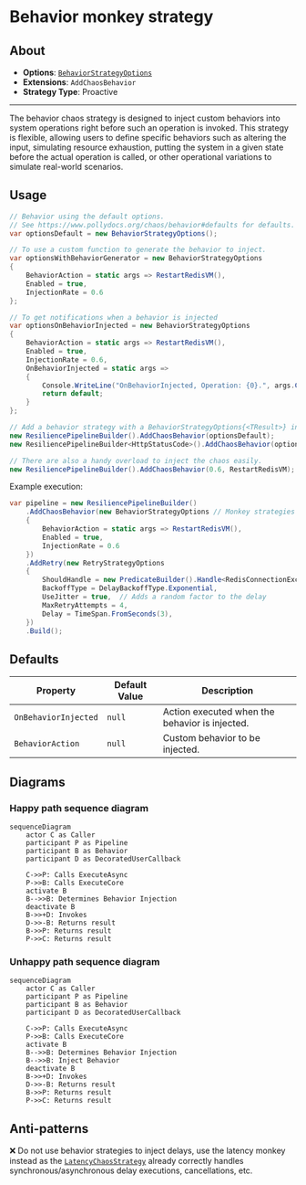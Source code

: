 # Behavior monkey strategy

## About

- **Options**: [`BehaviorStrategyOptions`](xref:Polly.Simmy.Behavior.BehaviorStrategyOptions)
- **Extensions**: `AddChaosBehavior`
- **Strategy Type**: Proactive

---

The behavior chaos strategy is designed to inject custom behaviors into system operations right before such an operation is invoked. This strategy is flexible, allowing users to define specific behaviors such as altering the input, simulating resource exhaustion, putting the system in a given state before the actual operation is called, or other operational variations to simulate real-world scenarios.

## Usage

<!-- snippet: chaos-behavior-usage -->
```cs
// Behavior using the default options.
// See https://www.pollydocs.org/chaos/behavior#defaults for defaults.
var optionsDefault = new BehaviorStrategyOptions();

// To use a custom function to generate the behavior to inject.
var optionsWithBehaviorGenerator = new BehaviorStrategyOptions
{
    BehaviorAction = static args => RestartRedisVM(),
    Enabled = true,
    InjectionRate = 0.6
};

// To get notifications when a behavior is injected
var optionsOnBehaviorInjected = new BehaviorStrategyOptions
{
    BehaviorAction = static args => RestartRedisVM(),
    Enabled = true,
    InjectionRate = 0.6,
    OnBehaviorInjected = static args =>
    {
        Console.WriteLine("OnBehaviorInjected, Operation: {0}.", args.Context.OperationKey);
        return default;
    }
};

// Add a behavior strategy with a BehaviorStrategyOptions{<TResult>} instance to the pipeline
new ResiliencePipelineBuilder().AddChaosBehavior(optionsDefault);
new ResiliencePipelineBuilder<HttpStatusCode>().AddChaosBehavior(optionsWithBehaviorGenerator);

// There are also a handy overload to inject the chaos easily.
new ResiliencePipelineBuilder().AddChaosBehavior(0.6, RestartRedisVM);
```
<!-- endSnippet -->

Example execution:

<!-- snippet: chaos-behavior-execution -->
```cs
var pipeline = new ResiliencePipelineBuilder()
    .AddChaosBehavior(new BehaviorStrategyOptions // Monkey strategies are usually placed innermost in the pipelines
    {
        BehaviorAction = static args => RestartRedisVM(),
        Enabled = true,
        InjectionRate = 0.6
    })
    .AddRetry(new RetryStrategyOptions
    {
        ShouldHandle = new PredicateBuilder().Handle<RedisConnectionException>(),
        BackoffType = DelayBackoffType.Exponential,
        UseJitter = true,  // Adds a random factor to the delay
        MaxRetryAttempts = 4,
        Delay = TimeSpan.FromSeconds(3),
    })
    .Build();
```
<!-- endSnippet -->

## Defaults

| Property             | Default Value | Description                                    |
|----------------------|---------------|------------------------------------------------|
| `OnBehaviorInjected` | `null`        | Action executed when the behavior is injected. |
| `BehaviorAction`     | `null`        | Custom behavior to be injected.                |

## Diagrams

### Happy path sequence diagram

```mermaid
sequenceDiagram
    actor C as Caller
    participant P as Pipeline
    participant B as Behavior
    participant D as DecoratedUserCallback

    C->>P: Calls ExecuteAsync
    P->>B: Calls ExecuteCore
    activate B
    B-->>B: Determines Behavior Injection
    deactivate B
    B->>+D: Invokes
    D->>-B: Returns result
    B->>P: Returns result
    P->>C: Returns result
```

### Unhappy path sequence diagram

```mermaid
sequenceDiagram
    actor C as Caller
    participant P as Pipeline
    participant B as Behavior
    participant D as DecoratedUserCallback

    C->>P: Calls ExecuteAsync
    P->>B: Calls ExecuteCore
    activate B
    B-->>B: Determines Behavior Injection
    B-->>B: Inject Behavior
    deactivate B
    B->>+D: Invokes
    D->>-B: Returns result
    B->>P: Returns result
    P->>C: Returns result
```

## Anti-patterns

❌ Do not use behavior strategies to inject delays, use the latency monkey instead as the [`LatencyChaosStrategy`](latency.md) already correctly handles synchronous/asynchronous delay executions, cancellations, etc.
